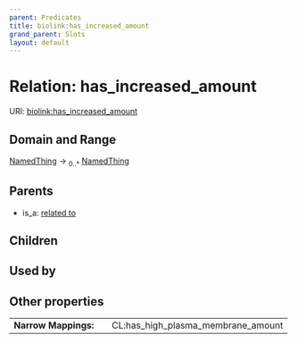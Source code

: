 ```yaml
---
parent: Predicates
title: biolink:has_increased_amount
grand_parent: Slots
layout: default
---
```


# Relation: has_increased_amount




URI: [biolink:has_increased_amount](https://w3id.org/biolink/vocab/has_increased_amount)

## Domain and Range

[NamedThing](NamedThing.md) ->  <sub>0..*</sub> [NamedThing](NamedThing.md)

## Parents

 *  is_a: [related to](related_to.md)

## Children


## Used by


## Other properties

|  |  |  |
| --- | --- | --- |
| **Narrow Mappings:** | | CL:has_high_plasma_membrane_amount |

